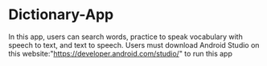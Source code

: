 # Dictionary-App
In this app, users can search words, practice to speak vocabulary with speech to text, and text to speech. 
Users must download Android Studio on this website:"https://developer.android.com/studio/" to run this app
